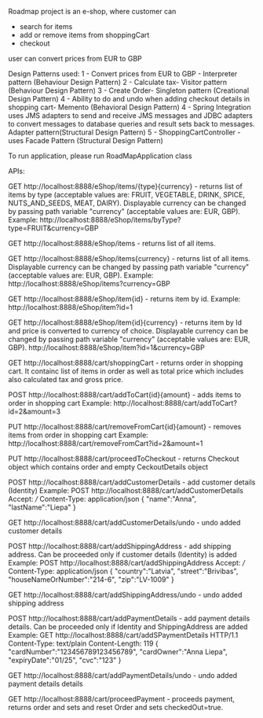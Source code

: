 Roadmap project is an e-shop, where customer can
- search for items
- add or remove items from shoppingCart
- checkout

user can convert prices from EUR to GBP

Design Patterns used:
1 - Convert prices from EUR to GBP - Interpreter pattern (Behaviour Design Pattern)
2 - Calculate tax- Visitor pattern (Behaviour Design Pattern)
3 - Create Order- Singleton pattern (Creational Design Pattern)
4 - Ability to do and undo when adding checkout details in shopping cart- Memento (Behavioral Design Pattern)
4 - Spring Integration uses JMS adapters to send and receive JMS messages and JDBC adapters to convert messages to database queries and result sets back to messages. Adapter pattern(Structural Design Pattern)
5 - ShoppingCartController - uses Facade Pattern (Structural Design Pattern)

To run application, please run RoadMapApplication class

APIs:

GET http://localhost:8888/eShop/items/{type}{currency} - returns list of items by type (acceptable values are: FRUIT, VEGETABLE, DRINK, SPICE, NUTS_AND_SEEDS, MEAT, DAIRY).
                                                     Displayable currency can be changed by passing path variable "currency" (acceptable values are: EUR, GBP).
                                                     Example: http://localhost:8888/eShop/items/byType?type=FRUIT&currency=GBP

GET http://localhost:8888/eShop/items - returns list of all items.

GET http://localhost:8888/eShop/items{currency} - returns list of all items. Displayable currency can be changed by passing path variable "currency" (acceptable values are: EUR, GBP).
                                                Example: http://localhost:8888/eShop/items?currency=GBP

GET http://localhost:8888/eShop/item{id} - returns item by id.
                                            Example: http://localhost:8888/eShop/item?id=1

GET http://localhost:8888/eShop/item{id}{currency} - returns item by Id and price is converted to currency of choice. Displayable currency can be changed by passing path variable "currency" (acceptable values are: EUR, GBP).
                                                http://localhost:8888/eShop/item?id=1&currency=GBP

GET http://localhost:8888/cart/shoppingCart - returns order in shopping cart. It containc list of items in order as well as total price which includes also calculated tax and gross price.

POST http://localhost:8888/cart/addToCart{id}{amount} - adds items to order in shopping cart
                                                 Example: http://localhost:8888/cart/addToCart?id=2&amount=3

PUT http://localhost:8888/cart/removeFromCart{id}{amount} - removes items from order in shopping cart
                                                Example: http://localhost:8888/cart/removeFromCart?id=2&amount=1

PUT http://localhost:8888/cart/proceedToCheckout - returns Checkout object which contains order and empty CeckoutDetails object

POST http://localhost:8888/cart/addCustomerDetails - add customer details (Identity)
                                                Example:
                                                POST http://localhost:8888/cart/addCustomerDetails
                                                Accept: */*
                                                Content-Type: application/json
                                                {
                                                    "name":"Anna",
                                                    "lastName":"Liepa"
                                                }

GET http://localhost:8888/cart/addCustomerDetails/undo - undo added customer details

POST http://localhost:8888/cart/addShippingAddress - add shipping address. Can be proceeded only if customer details (Identity) is added
                                                    Example:
                                                    POST http://localhost:8888/cart/addShippingAddress
                                                    Accept: */*
                                                    Content-Type: application/json
                                                    {
                                                        "country":"Latvia",
                                                        "street":"Brivibas",
                                                        "houseNameOrNumber":"214-6",
                                                        "zip":"LV-1009"
                                                    }

GET http://localhost:8888/cart/addShippingAddress/undo - undo added shipping address

POST http://localhost:8888/cart/addPaymentDetails - add payment details details. Can be proceeded only if Identity and ShippingAddress are added
                                                    Example:
                                                    GET http://localhost:8888/cart/addSPaymentDetails HTTP/1.1
                                                    Content-Type: text/plain
                                                    Content-Length: 119
                                                    {
                                                        "cardNumber":"123456789123456789",
                                                        "cardOwner":"Anna Liepa",
                                                        "expiryDate":"01/25",
                                                        "cvc":"123"
                                                    }

GET http://localhost:8888/cart/addPaymentDetails/undo - undo added payment details details

GET http://localhost:8888/cart/proceedPayment - proceeds payment, returns order and sets  and reset Order and sets checkedOut=true.